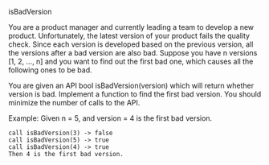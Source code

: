 isBadVersion

You are a product manager and currently leading a team to develop a new product. Unfortunately, the latest version of your product fails the quality check. Since each version is developed based on the previous version, all the versions after a bad version are also bad.
Suppose you have n versions [1, 2, ..., n] and you want to find out the first bad one, which causes all the following ones to be bad.

You are given an API bool isBadVersion(version) which will return whether version is bad. Implement a function to find the first bad version. You should minimize the number of calls to the API.

Example:
Given n = 5, and version = 4 is the first bad version.

```
call isBadVersion(3) -> false
call isBadVersion(5) -> true
call isBadVersion(4) -> true
Then 4 is the first bad version.
```
